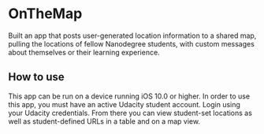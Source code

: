 # OnTheMap
Built an app that posts user-generated location information to a shared map, pulling the locations of fellow Nanodegree students, with custom messages about themselves or their learning experience.

## How to use
This app can be run on a device running iOS 10.0 or higher. In order to use this app, you must have an active Udacity student account. Login using your Udacity credentials. From there you can view student-set locations as well as student-defined URLs in a table and on a map view.
